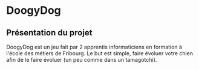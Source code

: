 # DoogyDog
## Présentation du projet
DoogyDog est un jeu fait par 2 apprentis informaticiens en formation à l'école des métiers de Fribourg. 
Le but est simple, faire évoluer votre chien afin de le faire évoluer (un peu comme dans un tamagotchi). 